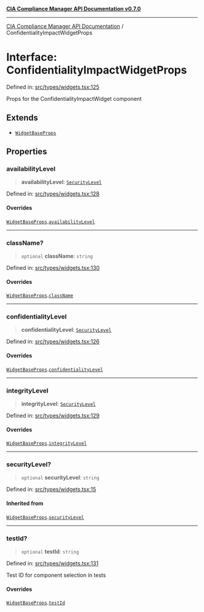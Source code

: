 [**CIA Compliance Manager API Documentation v0.7.0**](../README.md)

***

[CIA Compliance Manager API Documentation](../globals.md) / ConfidentialityImpactWidgetProps

# Interface: ConfidentialityImpactWidgetProps

Defined in: [src/types/widgets.tsx:125](https://github.com/Hack23/cia-compliance-manager/blob/main/src/types/widgets.tsx#L125)

Props for the ConfidentialityImpactWidget component

## Extends

- [`WidgetBaseProps`](WidgetBaseProps.md)

## Properties

### availabilityLevel

> **availabilityLevel**: [`SecurityLevel`](../type-aliases/SecurityLevel.md)

Defined in: [src/types/widgets.tsx:128](https://github.com/Hack23/cia-compliance-manager/blob/main/src/types/widgets.tsx#L128)

#### Overrides

[`WidgetBaseProps`](WidgetBaseProps.md).[`availabilityLevel`](WidgetBaseProps.md#availabilitylevel)

***

### className?

> `optional` **className**: `string`

Defined in: [src/types/widgets.tsx:130](https://github.com/Hack23/cia-compliance-manager/blob/main/src/types/widgets.tsx#L130)

#### Overrides

[`WidgetBaseProps`](WidgetBaseProps.md).[`className`](WidgetBaseProps.md#classname)

***

### confidentialityLevel

> **confidentialityLevel**: [`SecurityLevel`](../type-aliases/SecurityLevel.md)

Defined in: [src/types/widgets.tsx:126](https://github.com/Hack23/cia-compliance-manager/blob/main/src/types/widgets.tsx#L126)

#### Overrides

[`WidgetBaseProps`](WidgetBaseProps.md).[`confidentialityLevel`](WidgetBaseProps.md#confidentialitylevel)

***

### integrityLevel

> **integrityLevel**: [`SecurityLevel`](../type-aliases/SecurityLevel.md)

Defined in: [src/types/widgets.tsx:129](https://github.com/Hack23/cia-compliance-manager/blob/main/src/types/widgets.tsx#L129)

#### Overrides

[`WidgetBaseProps`](WidgetBaseProps.md).[`integrityLevel`](WidgetBaseProps.md#integritylevel)

***

### securityLevel?

> `optional` **securityLevel**: `string`

Defined in: [src/types/widgets.tsx:15](https://github.com/Hack23/cia-compliance-manager/blob/main/src/types/widgets.tsx#L15)

#### Inherited from

[`WidgetBaseProps`](WidgetBaseProps.md).[`securityLevel`](WidgetBaseProps.md#securitylevel)

***

### testId?

> `optional` **testId**: `string`

Defined in: [src/types/widgets.tsx:131](https://github.com/Hack23/cia-compliance-manager/blob/main/src/types/widgets.tsx#L131)

Test ID for component selection in tests

#### Overrides

[`WidgetBaseProps`](WidgetBaseProps.md).[`testId`](WidgetBaseProps.md#testid)
